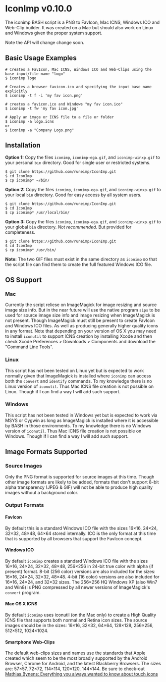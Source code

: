 IconImp v0.10.0
===============

The iconimp BASH script is a PNG to FavIcon, Mac ICNS, Windows ICO and Web-Clip builder. It was created on a Mac but should also work on Linux and Windows given the proper system support.

Note the API will change change soon.

Basic Usage Examples
--------------------

	# Creates a FavIcon, Mac ICNS, Windows ICO and Web-Clips using the base input/file name "logo"
	$ iconimp logo

	# Creates a browser favicon.ico and specifying the input base name explicitly
	$ iconimp -t f -i 'my fav icon.png'

	# creates a favicon.ico and Windows "my fav icon.ico"
	$ iconimp -t fw 'my fav icon.jpg'

	# Apply an image or ICNS file to a file or folder
	$ iconimp -a logo.icns
	or
	$ iconimp -a "Company Logo.png"

Installation
------------

**Option 1:** Copy the files `iconimp`, `iconimp-ega.gif`, and `iconimp-winxp.gif` to your personal `bin` directory. Good for single user or restricted systems.

	$ git clone https://github.com/runeimp/IconImp.git
	$ cd IconImp
	$ cp iconimp* ~/bin/

**Option 2:** Copy the files `iconimp`, `iconimp-ega.gif`, and `iconimp-winxp.gif` to your local `bin` directory. Good for easy access by all system users.

	$ git clone https://github.com/runeimp/IconImp.git
	$ cd IconImp
	$ cp iconimp* /usr/local/bin/

**Option 3:** Copy the files `iconimp`, `iconimp-ega.gif`, and `iconimp-winxp.gif` to your global `bin` directory. *Not recommended.* But provided for completeness.

	$ git clone https://github.com/runeimp/IconImp.git
	$ cd IconImp
	$ cp iconimp* /usr/bin/

**Note:** The two GIF files must exist in the same directory as `iconimp` so that the script file can find them to create the full featured Windows ICO file.

OS Support
----------

### Mac

Currently the script reliese on ImageMagick for image resizing and source image size info. But in the near future will use the native program `sips` to be used for source image size info and image resizing when ImageMagick is not present. Though ImageMagick must still be present to create FavIcon and Windows ICO files. As well as producing generally higher quality icons in any format. Note that depending on your version of OS X you may need to install `iconutil` to support ICNS creation by installing Xcode and then check Xcode Preferences > Downloads > Components and download the "Command Line Tools".

### Linux

This script has not been tested on Linux yet but is expected to work normally given that ImageMagick is installed where `iconimp` can access both the `convert` and `identify` commands. To my knowledge there is no Linux version of `iconutil`. Thus Mac ICNS file creation is not possible on Linux. Though if I can find a way I will add such support.

### Windows

This script has not been tested in Windows yet but is expected to work via MSYS or Cygwin as long as ImageMagick is installed where it is accessible by BASH in those environments. To my knowledge there is no Windows version of `iconutil`. Thus Mac ICNS file creation is not possible on Windows. Though if I can find a way I will add such support.

Image Formats Supported
-----------------------

### Source Images

Only the PNG format is supported for source images at this time. Though other image formats are likely to be added, formats that don't support 8-bit alpha transparency (JPEG & GIF) will not be able to produce high quality images without a background color.

### Output Formats

#### FavIcon

By default this is a standard Windows ICO file with the sizes 16&times;16, 24&times;24, 32&times;32, 48&times;48, 64&times;64 stored internally. ICO is the only format at this time that is supported by all browsers that support the FavIcon concept.

#### Windows ICO

By default `iconimp` creates a standard Windows ICO file with the sizes 16&times;16, 24&times;24, 32&times;32, 48&times;48, 256&times;256 in 24-bit true color with alpha (if present) format. 8-bit (256 color) versions are also included for the sizes: 16&times;16, 24&times;24, 32&times;32, 48&times;48. 4-bit (16 color) versions are also included for 16&times;16, 24&times;24, and 32&times;32 sizes. The 256&times;256 HQ Windows XP (also Win7 and Win8) is PNG compressed by all newer versions of ImageMagick's `convert` program.

#### Mac OS X ICNS

By default `iconimp` uses iconutil (on the Mac only) to create a High Quality ICNS file that supports both normal and Retina icon sizes. The source images should be in the sizes: 16&times;16, 32&times;32, 64&times;64, 128&times;128, 256&times;256, 512&times;512, 1024&times;1024.

#### Smartphone Web-Clips

The default web-clips sizes and names use the standards that Apple created which seem to be the most broadly supported by the Android Browser, Chrome for Android, and the latest Blackberry Browsers. The sizes are: 57&times;57, 72&times;72, 114&times;114, 120&times;120, 144&times;144. Be sure to check-out [Mathias Bynens: Everything you always wanted to know about touch icons](http://mathiasbynens.be/notes/touch-icons)

